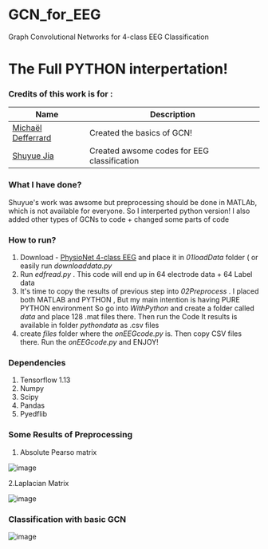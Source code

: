 # GCN_for_EEG
Graph Convolutional Networks for 4-class EEG Classification

# The Full PYTHON interpertation!

### Credits of this work is for :
| Name | Description |
| --- | --- |
| [Michaël Defferrard](https://github.com/mdeff/cnn_graph)| Created the basics of GCN! |
| [Shuyue Jia](https://github.com/SuperBruceJia/EEG-DL) | Created awsome codes for EEG classification|

### What I have done?
Shuyue's work was awsome but preprocessing should be done in MATLAb, which is not available for everyone. So I interperted python version!
I also added other types of GCNs to code  + changed some parts of code

### How to run?
1. Download  - [PhysioNet 4-class EEG](https://physionet.org/content/eegmmidb/1.0.0/) and place it in _01loadData_ folder ( or easily run _downloaddata.py_
2. Run _edfread.py_ . This code will end up in 64 electrode data + 64 Label data
3. It's time to copy the results of previous step into _02Preprocess_ . I placed both MATLAB and PYTHON , But my main intention is having PURE PYTHON environment
So go into _WithPython_ and create a folder called _data_ and place 128 .mat files there. Then run the Code
It results is available in folder _pythondata_ as .csv files
4. create _files_ folder  where the _onEEGcode.py_ is. Then copy CSV files there. Run the _onEEGcode.py_ and ENJOY!

### Dependencies
1. Tensorflow 1.13
2. Numpy
3. Scipy
4. Pandas
5. Pyedflib

### Some Results of Preprocessing

1. Absolute Pearso matrix

![image](https://github.com/magnumical/GCN_for_EEG/blob/master/02Preprocess/Withpython/pythondata/pythonimg/Absolute_Pearson_matrix.png
)


2.Laplacian Matrix 

![image](https://github.com/magnumical/GCN_for_EEG/blob/master/02Preprocess/Withpython/pythondata/pythonimg/Laplacian_Matrix.png)

### Classification with basic GCN
![image](https://github.com/magnumical/GCN_for_EEG/blob/master/02Preprocess/Withpython/pythondata/pythonimg/Laplacian_Matrix.png)

